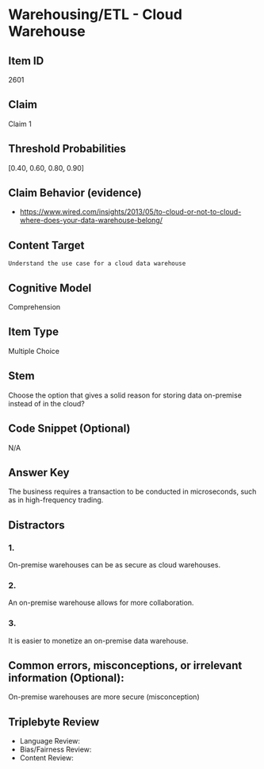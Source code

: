 # Warehousing/ETL - Cloud Warehouse

## Item ID
2601

## Claim
Claim 1

## Threshold Probabilities
[0.40, 0.60, 0.80, 0.90]

## Claim Behavior (evidence)
- https://www.wired.com/insights/2013/05/to-cloud-or-not-to-cloud-where-does-your-data-warehouse-belong/

## Content Target
`Understand the use case for a cloud data warehouse`

## Cognitive Model
Comprehension

## Item Type
Multiple Choice

## Stem
Choose the option that gives a solid reason for storing data on-premise instead of in the cloud?

## Code Snippet (Optional)
N/A

## Answer Key
The business requires a transaction to be conducted in microseconds, such as in high-frequency trading.

## Distractors
### 1.
On-premise warehouses can be as secure as cloud warehouses.

### 2.
An on-premise warehouse allows for more collaboration.

### 3.
It is easier to monetize an on-premise data warehouse.

## Common errors, misconceptions, or irrelevant information (Optional):
On-premise warehouses are more secure (misconception)

## Triplebyte Review
- Language Review:
- Bias/Fairness Review:
- Content Review:
